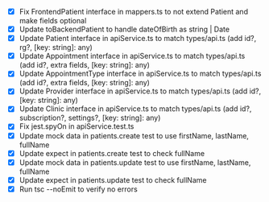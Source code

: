 - [x] Fix FrontendPatient interface in mappers.ts to not extend Patient and make fields optional
- [x] Update toBackendPatient to handle dateOfBirth as string | Date
- [x] Update Patient interface in apiService.ts to match types/api.ts (add id?, rg?, [key: string]: any)
- [x] Update Appointment interface in apiService.ts to match types/api.ts (add id?, extra fields, [key: string]: any)
- [x] Update AppointmentType interface in apiService.ts to match types/api.ts (add id?, extra fields, [key: string]: any)
- [x] Update Provider interface in apiService.ts to match types/api.ts (add id?, [key: string]: any)
- [x] Update Clinic interface in apiService.ts to match types/api.ts (add id?, subscription?, settings?, [key: string]: any)
- [x] Fix jest.spyOn in apiService.test.ts
- [x] Update mock data in patients.create test to use firstName, lastName, fullName
- [x] Update expect in patients.create test to check fullName
- [x] Update mock data in patients.update test to use firstName, lastName, fullName
- [x] Update expect in patients.update test to check fullName
- [x] Run tsc --noEmit to verify no errors
